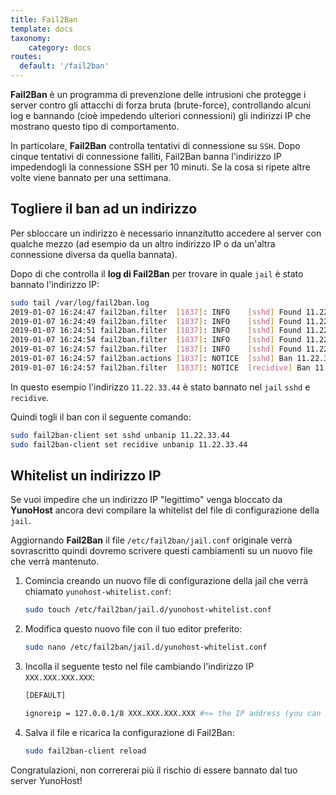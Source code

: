 ```yaml
---
title: Fail2Ban
template: docs
taxonomy:
    category: docs
routes:
  default: '/fail2ban'
---
```


**Fail2Ban** è un programma di prevenzione delle intrusioni che protegge i server contro gli attacchi di forza bruta (brute-force), controllando alcuni log e bannando (cioè impedendo ulteriori connessioni) gli indirizzi IP che mostrano questo tipo di comportamento.

In particolare, **Fail2Ban** controlla tentativi di connessione su `SSH`. Dopo cinque tentativi di connessione falliti, Fail2Ban banna l'indirizzo IP impedendogli la connessione SSH per 10 minuti. Se la cosa si ripete altre volte viene bannato per una settimana.

## Togliere il ban ad un indirizzo

Per sbloccare un indirizzo è necessario innanzitutto accedere al server con qualche mezzo (ad esempio da un altro indirizzo IP o da un'altra connessione diversa da quella bannata).

Dopo di che controlla il **log di Fail2Ban** per trovare in quale `jail` è stato bannato l'indirizzo IP:

```bash
sudo tail /var/log/fail2ban.log
2019-01-07 16:24:47 fail2ban.filter  [1837]: INFO    [sshd] Found 11.22.33.44
2019-01-07 16:24:49 fail2ban.filter  [1837]: INFO    [sshd] Found 11.22.33.44
2019-01-07 16:24:51 fail2ban.filter  [1837]: INFO    [sshd] Found 11.22.33.44
2019-01-07 16:24:54 fail2ban.filter  [1837]: INFO    [sshd] Found 11.22.33.44
2019-01-07 16:24:57 fail2ban.filter  [1837]: INFO    [sshd] Found 11.22.33.44
2019-01-07 16:24:57 fail2ban.actions [1837]: NOTICE  [sshd] Ban 11.22.33.44
2019-01-07 16:24:57 fail2ban.filter  [1837]: NOTICE  [recidive] Ban 11.22.33.44
```

In questo esempio l'indirizzo `11.22.33.44` è stato bannato nel `jail` `sshd` e `recidive`.

Quindi togli il ban con il seguente comando:

```bash
sudo fail2ban-client set sshd unbanip 11.22.33.44
sudo fail2ban-client set recidive unbanip 11.22.33.44
```

## Whitelist un indirizzo IP

Se vuoi impedire che un indirizzo IP "legittimo" venga bloccato da **YunoHost** ancora devi compilare la whitelist del file di configurazione della `jail`.

Aggiornando **Fail2Ban** il file `/etc/fail2ban/jail.conf` originale verrà sovrascritto quindi dovremo scrivere questi cambiamenti su un nuovo file che verrà mantenuto.

1. Comincia creando un nuovo file di configurazione della jail che verrà chiamato `yunohost-whitelist.conf`:

    ```bash
    sudo touch /etc/fail2ban/jail.d/yunohost-whitelist.conf
    ```

2. Modifica questo nuovo file con il tuo editor preferito:

    ```bash
    sudo nano /etc/fail2ban/jail.d/yunohost-whitelist.conf
    ```

3. Incolla il seguente testo nel file cambiando l'indirizzo IP `XXX.XXX.XXX.XXX`:

    ```bash
    [DEFAULT]

    ignoreip = 127.0.0.1/8 XXX.XXX.XXX.XXX #<= the IP address (you can put more than one, separated by a space) that you want to whitelist
    ```

4. Salva il file e ricarica la configurazione di Fail2Ban:

    ```bash
    sudo fail2ban-client reload
    ```

Congratulazioni, non corrererai più il rischio di essere bannato dal tuo server YunoHost!
